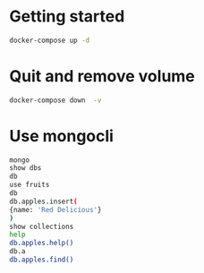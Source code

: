 # Getting started
```bash
docker-compose up -d
```
# Quit and remove volume
```bash
docker-compose down  -v
```
# Use mongocli
```bash
mongo
show dbs
db
use fruits
db
db.apples.insert(
{name: 'Red Delicious'}
)
show collections
help
db.apples.help()
db.a
db.apples.find()
```

